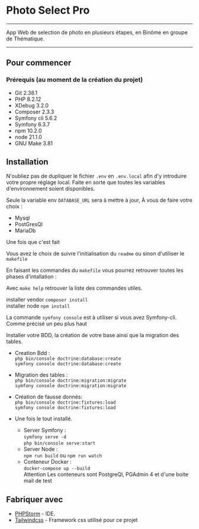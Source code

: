 # Photo Select Pro

---
App Web de selection de photo en plusieurs étapes, en Binôme en groupe de Thématique. 


---

## Pour commencer

### Prérequis (au moment de la création du projet)

- Git 2.38.1
- PHP 8.2.12
- XDebug 3.2.0
- Composer 2.3.3
- Symfony cli 5.6.2
- Symfony 6.3.7
- npm 10.2.0
- node 21.1.0
- GNU Make 3.81

## Installation

N'oubliez pas de dupliquer le fichier ``.env`` en ``.env.local`` afin d'y introduire votre propre réglage local.
Faite en sorte que toutes les variables d'environnement soient disponibles.

Seule la variable env ``DATABASE_URL`` sera à mettre à jour,
À vous de faire votre choix :
- Mysql
- PostGresQl
- MariaDb

Une fois que c'est fait

Vous avez le choix de suivre l'initialisation du ``readme`` ou sinon d'utiliser le ``makefile``  

En faisant les commandes du ``makefile``  vous pourrez retrouver toutes les phases d'intallation :  

Avec ``make help`` retrouver la liste des commandes utiles.  

installer vendor `composer install`  
installer node `npm install`

La commande `symfony console` est à utiliser si vous avez Symfony-cli.
Comme précisé un peu plus haut

Installer votre BDD, la création de votre base ainsi que la migration des tables.
- Creation Bdd :  
  `php bin/console doctrine:database:create`  
  `symfony console doctrine:database:create`


- Migration des tables :  
    `php bin/console doctrine:migration:migrate`  
    `symfony console doctrine:migration:migrate`  


- Création de fausse donnés:  
    `php bin/console doctrine:fixtures:load`  
    `symfony console doctrine:fixtures:load`  


- Une fois le tout installé.
  - Server Symfony :  
    `symfony serve -d`   
    `php bin/console serve:start` 
  - Server Node :  
      `npm run build` ou
      `npm run watch`
  - Conteneur Docker :  
        `docker-compose up --build`  
        Attention Les conteneurs sont PostgreQl, PGAdmin 4 et d'une boite mail de test
  


## Fabriquer avec
- [PHPStorm](https://www.jetbrains.com/fr-fr/phpstorm/) - IDE.
- [Tailwindcss](https://tailwindcss.com/) - Framework css utilisé pour ce projet
